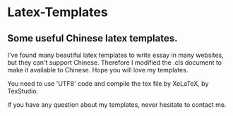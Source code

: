 # Latex-Templates
## Some useful Chinese latex templates.

I've found many beautiful latex templates to write essay in many websites, but they can't support Chinese. Therefore I modified the .cls document to make it available to Chinese. Hope you will love my templates.

You need to use 'UTF8' code and compile the tex file by XeLaTeX, by TexStudio.

If you have any question about my templates, never hesitate to contact me.
